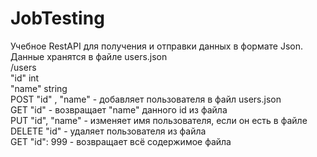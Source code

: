# JobTesting
Учебное RestAPI для получения и отправки данных в формате Json. Данные хранятся в файле users.json <br>
/users   <br>
"id"  int<br>
"name" string<br>
POST "id" , "name"  - добавляет пользователя в файл users.json<br>
GET "id" - возвращает "name"  данного id из файла<br>
PUT "id", "name" -  изменяет имя пользователя, если он есть в файле<br>
DELETE "id" - удаляет пользователя из файла<br>
GET "id": 999   - возвращает всё содержимое файла<br>
